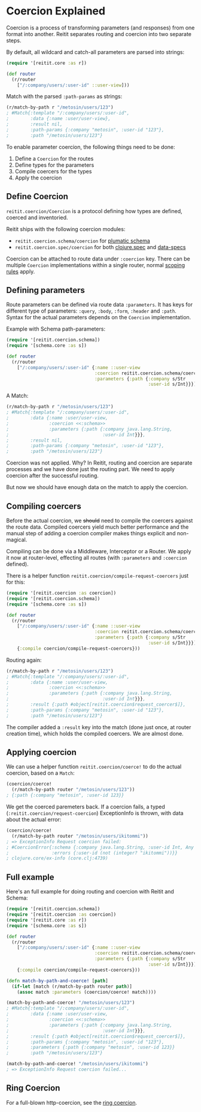 # Coercion Explained

Coercion is a process of transforming parameters (and responses) from one format into another. Reitit separates routing and coercion into two separate steps.

By default, all wildcard and catch-all parameters are parsed into strings:

```clj
(require '[reitit.core :as r])

(def router
  (r/router
    ["/:company/users/:user-id" ::user-view]))
```

Match with the parsed `:path-params` as strings:

```clj
(r/match-by-path r "/metosin/users/123")
; #Match{:template "/:company/users/:user-id",
;        :data {:name :user/user-view},
;        :result nil,
;        :path-params {:company "metosin", :user-id "123"},
;        :path "/metosin/users/123"}
```

To enable parameter coercion, the following things need to be done:

1. Define a `Coercion` for the routes
2. Define types for the parameters
3. Compile coercers for the types
4. Apply the coercion

## Define Coercion

`reitit.coercion/Coercion` is a protocol defining how types are defined, coerced and inventoried.

Reitit ships with the following coercion modules:

* `reitit.coercion.schema/coercion` for [plumatic schema](https://github.com/plumatic/schema)
* `reitit.coercion.spec/coercion` for both [clojure.spec](https://clojure.org/about/spec) and [data-specs](https://github.com/metosin/spec-tools#data-specs)

Coercion can be attached to route data under `:coercion` key. There can be multiple `Coercion` implementations within a single router, normal [scoping rules](../basics/route_data.md#nested-route-data) apply.

## Defining parameters

Route parameters can be defined via route data `:parameters`. It has keys for different type of parameters: `:query`, `:body`, `:form`, `:header` and `:path`. Syntax for the actual parameters depends on the `Coercion` implementation.

Example with Schema path-parameters:

```clj
(require '[reitit.coercion.schema])
(require '[schema.core :as s])

(def router
  (r/router
    ["/:company/users/:user-id" {:name ::user-view
                                 :coercion reitit.coercion.schema/coercion
                                 :parameters {:path {:company s/Str
                                                     :user-id s/Int}}}]))
```

A Match:

```clj
(r/match-by-path r "/metosin/users/123")
; #Match{:template "/:company/users/:user-id",
;        :data {:name :user/user-view,
;               :coercion <<:schema>>
;               :parameters {:path {:company java.lang.String,
;                                   :user-id Int}}},
;        :result nil,
;        :path-params {:company "metosin", :user-id "123"},
;        :path "/metosin/users/123"}
```

Coercion was not applied. Why? In Reitit, routing and coercion are separate processes and we have done just the routing part. We need to apply coercion after the successful routing.

But now we should have enough data on the match to apply the coercion.

## Compiling coercers

Before the actual coercion, we ~~should~~ need to compile the coercers against the route data. Compiled coercers yield much better performance and the manual step of adding a coercion compiler makes things explicit and non-magical.

Compiling can be done via a Middleware, Interceptor or a Router. We apply it now at router-level, effecting all routes (with `:parameters` and `:coercion` defined).

There is a helper function `reitit.coercion/compile-request-coercers` just for this:

```clj
(require '[reitit.coercion :as coercion])
(require '[reitit.coercion.schema])
(require '[schema.core :as s])

(def router
  (r/router
    ["/:company/users/:user-id" {:name ::user-view
                                 :coercion reitit.coercion.schema/coercion
                                 :parameters {:path {:company s/Str
                                                     :user-id s/Int}}}]
    {:compile coercion/compile-request-coercers}))
```

Routing again:

```clj
(r/match-by-path r "/metosin/users/123")
; #Match{:template "/:company/users/:user-id",
;        :data {:name :user/user-view,
;               :coercion <<:schema>>
;               :parameters {:path {:company java.lang.String,
;                                   :user-id Int}}},
;        :result {:path #object[reitit.coercion$request_coercer$]},
;        :path-params {:company "metosin", :user-id "123"},
;        :path "/metosin/users/123"}
```

The compiler added a `:result` key into the match (done just once, at router creation time), which holds the compiled coercers. We are almost done.

## Applying coercion

We can use a helper function `reitit.coercion/coerce!` to do the actual coercion, based on a `Match`:

```clj
(coercion/coerce!
  (r/match-by-path router "/metosin/users/123"))
; {:path {:company "metosin", :user-id 123}}
```

We get the coerced paremeters back. If a coercion fails, a typed (`:reitit.coercion/request-coercion`) ExceptionInfo is thrown, with data about the actual error:

```clj
(coercion/coerce!
  (r/match-by-path router "/metosin/users/ikitommi"))
; => ExceptionInfo Request coercion failed:
; #CoercionError{:schema {:company java.lang.String, :user-id Int, Any Any},
;                :errors {:user-id (not (integer? "ikitommi"))}}
; clojure.core/ex-info (core.clj:4739)
```

## Full example

Here's an full example for doing routing and coercion with Reitit and Schema:

```clj
(require '[reitit.coercion.schema])
(require '[reitit.coercion :as coercion])
(require '[reitit.core :as r])
(require '[schema.core :as s])

(def router
  (r/router
    ["/:company/users/:user-id" {:name ::user-view
                                 :coercion reitit.coercion.schema/coercion
                                 :parameters {:path {:company s/Str
                                                     :user-id s/Int}}}]
    {:compile coercion/compile-request-coercers}))

(defn match-by-path-and-coerce! [path]
  (if-let [match (r/match-by-path router path)]
    (assoc match :parameters (coercion/coerce! match))))

(match-by-path-and-coerce! "/metosin/users/123")
; #Match{:template "/:company/users/:user-id",
;        :data {:name :user/user-view,
;               :coercion <<:schema>>
;               :parameters {:path {:company java.lang.String,
;                                   :user-id Int}}},
;        :result {:path #object[reitit.coercion$request_coercer$]},
;        :path-params {:company "metosin", :user-id "123"},
;        :parameters {:path {:company "metosin", :user-id 123}}
;        :path "/metosin/users/123"}

(match-by-path-and-coerce! "/metosin/users/ikitommi")
; => ExceptionInfo Request coercion failed...
```

## Ring Coercion

For a full-blown http-coercion, see the [ring coercion](../ring/coercion.md).
